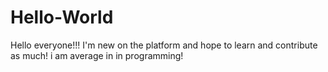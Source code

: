 # Hello-World
Hello everyone!!! I'm new on the platform and hope to learn and contribute as much! i am average in in programming!
